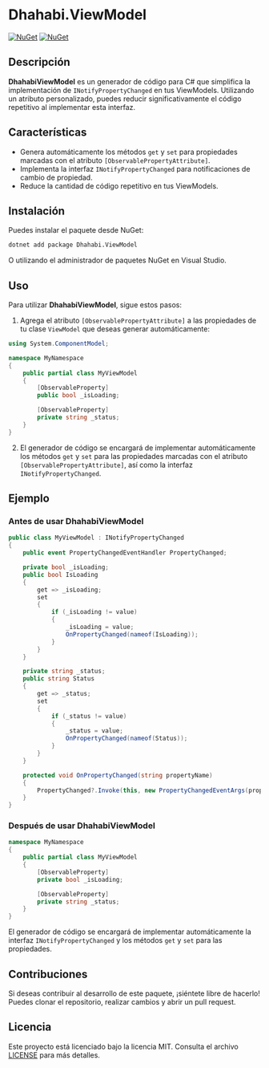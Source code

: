 # Dhahabi.ViewModel

[![NuGet](https://img.shields.io/nuget/v/Dhahabi.ViewModel.svg)](https://www.nuget.org/packages/Dhahabi.ViewModel/)
[![NuGet](https://img.shields.io/nuget/dt/Dhahabi.ViewModel.svg)](https://www.nuget.org/packages/Dhahabi.ViewModel/)

## Descripción

**DhahabiViewModel** es un generador de código para C# que simplifica la implementación de `INotifyPropertyChanged` en
tus ViewModels. Utilizando un atributo personalizado, puedes reducir significativamente el código repetitivo al
implementar esta interfaz.

## Características

- Genera automáticamente los métodos `get` y `set` para propiedades marcadas con el atributo `[ObservablePropertyAttribute]`.
- Implementa la interfaz `INotifyPropertyChanged` para notificaciones de cambio de propiedad.
- Reduce la cantidad de código repetitivo en tus ViewModels.

## Instalación

Puedes instalar el paquete desde NuGet:

```sh
dotnet add package Dhahabi.ViewModel
```

O utilizando el administrador de paquetes NuGet en Visual Studio.

## Uso

Para utilizar **DhahabiViewModel**, sigue estos pasos:

1. Agrega el atributo `[ObservablePropertyAttribute]` a las propiedades de tu clase `ViewModel` que deseas generar automáticamente:

```csharp
using System.ComponentModel;

namespace MyNamespace
{
    public partial class MyViewModel
    {
        [ObservableProperty]
        public bool _isLoading;

        [ObservableProperty]
        private string _status;
    }
}
```

2. El generador de código se encargará de implementar automáticamente los métodos `get` y `set` para las propiedades
   marcadas con el atributo `[ObservablePropertyAttribute]`, así como la interfaz `INotifyPropertyChanged`.

## Ejemplo

### Antes de usar DhahabiViewModel

```csharp
public class MyViewModel : INotifyPropertyChanged
{
    public event PropertyChangedEventHandler PropertyChanged;

    private bool _isLoading;
    public bool IsLoading
    {
        get => _isLoading;
        set
        {
            if (_isLoading != value)
            {
                _isLoading = value;
                OnPropertyChanged(nameof(IsLoading));
            }
        }
    }

    private string _status;
    public string Status
    {
        get => _status;
        set
        {
            if (_status != value)
            {
                _status = value;
                OnPropertyChanged(nameof(Status));
            }
        }
    }

    protected void OnPropertyChanged(string propertyName)
    {
        PropertyChanged?.Invoke(this, new PropertyChangedEventArgs(propertyName));
    }
}
```

### Después de usar DhahabiViewModel

```csharp
namespace MyNamespace
{
    public partial class MyViewModel
    {
        [ObservableProperty]
        private bool _isLoading;

        [ObservableProperty]
        private string _status;
    }
}
```

El generador de código se encargará de implementar automáticamente la interfaz `INotifyPropertyChanged` y los métodos
`get` y `set` para las propiedades.

## Contribuciones

Si deseas contribuir al desarrollo de este paquete, ¡siéntete libre de hacerlo! Puedes clonar el repositorio, realizar
cambios y abrir un pull request.

## Licencia

Este proyecto está licenciado bajo la licencia MIT. Consulta el archivo [LICENSE](https://example.com/license) para más
detalles.
